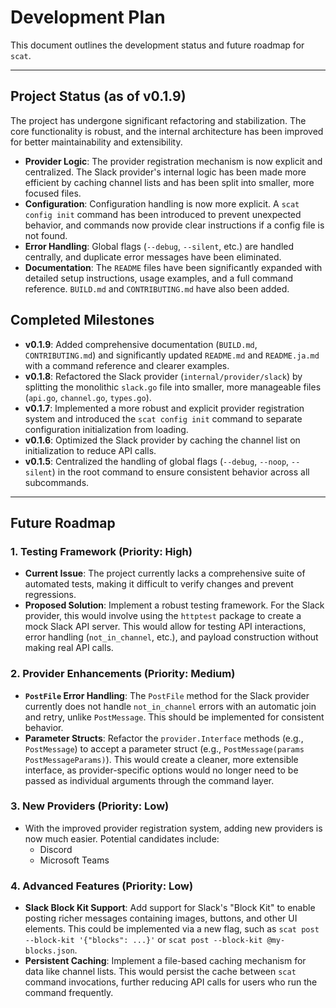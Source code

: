 # Development Plan

This document outlines the development status and future roadmap for `scat`.

---

## Project Status (as of v0.1.9)

The project has undergone significant refactoring and stabilization. The core functionality is robust, and the internal architecture has been improved for better maintainability and extensibility.

-   **Provider Logic**: The provider registration mechanism is now explicit and centralized. The Slack provider's internal logic has been made more efficient by caching channel lists and has been split into smaller, more focused files.
-   **Configuration**: Configuration handling is now more explicit. A `scat config init` command has been introduced to prevent unexpected behavior, and commands now provide clear instructions if a config file is not found.
-   **Error Handling**: Global flags (`--debug`, `--silent`, etc.) are handled centrally, and duplicate error messages have been eliminated.
-   **Documentation**: The `README` files have been significantly expanded with detailed setup instructions, usage examples, and a full command reference. `BUILD.md` and `CONTRIBUTING.md` have also been added.

## Completed Milestones

-   **v0.1.9**: Added comprehensive documentation (`BUILD.md`, `CONTRIBUTING.md`) and significantly updated `README.md` and `README.ja.md` with a command reference and clearer examples.
-   **v0.1.8**: Refactored the Slack provider (`internal/provider/slack`) by splitting the monolithic `slack.go` file into smaller, more manageable files (`api.go`, `channel.go`, `types.go`).
-   **v0.1.7**: Implemented a more robust and explicit provider registration system and introduced the `scat config init` command to separate configuration initialization from loading.
-   **v0.1.6**: Optimized the Slack provider by caching the channel list on initialization to reduce API calls.
-   **v0.1.5**: Centralized the handling of global flags (`--debug`, `--noop`, `--silent`) in the root command to ensure consistent behavior across all subcommands.

---

## Future Roadmap

### 1. Testing Framework (Priority: High)

-   **Current Issue**: The project currently lacks a comprehensive suite of automated tests, making it difficult to verify changes and prevent regressions.
-   **Proposed Solution**: Implement a robust testing framework. For the Slack provider, this would involve using the `httptest` package to create a mock Slack API server. This would allow for testing API interactions, error handling (`not_in_channel`, etc.), and payload construction without making real API calls.

### 2. Provider Enhancements (Priority: Medium)

-   **`PostFile` Error Handling**: The `PostFile` method for the Slack provider currently does not handle `not_in_channel` errors with an automatic join and retry, unlike `PostMessage`. This should be implemented for consistent behavior.
-   **Parameter Structs**: Refactor the `provider.Interface` methods (e.g., `PostMessage`) to accept a parameter struct (e.g., `PostMessage(params PostMessageParams)`). This would create a cleaner, more extensible interface, as provider-specific options would no longer need to be passed as individual arguments through the command layer.

### 3. New Providers (Priority: Low)

-   With the improved provider registration system, adding new providers is now much easier. Potential candidates include:
    -   Discord
    -   Microsoft Teams

### 4. Advanced Features (Priority: Low)

-   **Slack Block Kit Support**: Add support for Slack's "Block Kit" to enable posting richer messages containing images, buttons, and other UI elements. This could be implemented via a new flag, such as `scat post --block-kit '{"blocks": ...}'` or `scat post --block-kit @my-blocks.json`.
-   **Persistent Caching**: Implement a file-based caching mechanism for data like channel lists. This would persist the cache between `scat` command invocations, further reducing API calls for users who run the command frequently.
